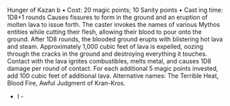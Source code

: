 Hunger of Kazan b
• Cost:  20 magic points; 10 Sanity points
•
 Cast
ing time: 1D8+1 rounds
Causes fissures to form in the ground and an eruption of 
molten lava to issue forth. The caster invokes the names of 
various Mythos entities while cutting their flesh, allowing 
their blood to pour onto the ground. After 1D8 rounds, the 
blooded ground erupts with blistering hot lava and steam.
Approximately 1,000 cubic feet of lava is expelled, 
oozing through the cracks in the ground and destroying 
everything it touches. Contact with the lava ignites 
combustibles, melts metal, and causes 1D8 damage per 
round of contact. For each additional 5 magic points 
invested, add 100 cubic feet of additional lava.
Alternative names: The Terrible Heat, Blood Fire, Awful 
Judgment of Kran-Kros.
- I -
